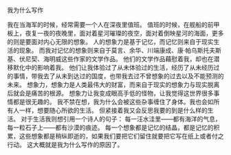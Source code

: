 我为什么写作

我在当海军的时候，经常需要一个人在深夜里值班。
值班的时候，在舰船的前甲板上，夜复一夜的夜晚里，面对着星河璀璨的夜空，面对着倒映星河的海面，更多的则是要面对内心无限的想象。
人的想象力是基于记忆，而记忆则来自于现实生活的现象。
而我对记忆的想象则来自于莫言、余华、川端康成、康·帕乌斯托夫斯基、伏尼契、海明威这些作家的文学作品。
他们的文学作品藉慰着我，却也在潜移默化中的影响着我。
他们让我体验过了从未体验过的生活，经历了从未经历过的事情，带我去了从未到达过的国度，也带我去过不曾想象的过去以及不能预测的未来。
想象力，想象力是人类最伟大的财富，而来自于现实的想象力与现实脱离后就会是痛苦的根源。
想象力让我变成眼高手低的怪物，让我觉得这世界很多事情都是很无趣的。
我不禁在想，我为什么会被这些杂事缠住了身体。我也会如所有人一样，想要随心所欲的生活。
但紧接着我又会反思我要的到是什么样的生活。
对于生活我则想引用一个诗人的句子：
            每一汪水洼里——都有海洋的气息，
            每一粒石子上——都有沙漠的痕迹。
每一个想象都是记忆的结晶，都是记忆的积累，这些想象都是稍纵即逝的，如果我们要把它们留住就要把它写在纸上或者付之行动。
这大概就是我为什么写作的原因了。
            
